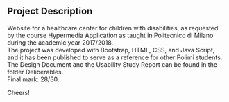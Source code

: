 ## Project Description
Website for a healthcare center for children with disabilities, as requested by the course Hypermedia Application as taught in Politecnico di Milano during the academic year 2017/2018.  
The project was developed with Bootstrap, HTML, CSS, and Java Script, and it has been published to serve as a reference for other Polimi students.  
The Design Document and the Usability Study Report can be found in the folder Deliberables.    
Final mark: 28/30.  

Cheers!